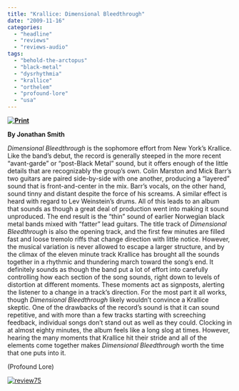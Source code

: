 ```yaml
---
title: "Krallice: Dimensional Bleedthrough"
date: "2009-11-16"
categories: 
  - "headline"
  - "reviews"
  - "reviews-audio"
tags: 
  - "behold-the-arctopus"
  - "black-metal"
  - "dysrhythmia"
  - "krallice"
  - "orthelem"
  - "profound-lore"
  - "usa"
---
```


**[![Print](http://www.hellbound.ca/wp-content/uploads/2009/11/krallice.jpg "Print")](http://www.hellbound.ca/wp-content/uploads/2009/11/krallice.jpg)**

**By Jonathan Smith**

_Dimensional Bleedthrough_ is the sophomore effort from New York’s Krallice. Like the band’s debut, the record is generally steeped in the more recent “avant-garde” or “post-Black Metal” sound, but it offers enough of the little details that are recognizably the group’s own. Colin Marston and Mick Barr’s two guitars are paired side-by-side with one another, producing a “layered” sound that is front-and-center in the mix. Barr’s vocals, on the other hand, sound tinny and distant despite the force of his screams. A similar effect is heard with regard to Lev Weinstein’s drums. All of this leads to an album that sounds as though a great deal of production went into making it sound unproduced. The end result is the “thin” sound of earlier Norwegian black metal bands mixed with “fatter” lead guitars. The title track of _Dimensional Bleedthrough_ is also the opening track, and the first few minutes are filled fast and loose tremolo riffs that change direction with little notice. However, the musical variation is never allowed to escape a larger structure, and by the climax of the eleven minute track Krallice has brought all the sounds together in a rhythmic and thundering march toward the song’s end. It definitely sounds as though the band put a lot of effort into carefully controlling how each section of the song sounds, right down to levels of distortion at different moments. These moments act as signposts, alerting the listener to a change in a track’s direction. For the most part it all works, though _Dimensional Bleedthrough_ likely wouldn’t convince a Krallice skeptic. One of the drawbacks of the record’s sound is that it can sound repetitive, and with more than a few tracks starting with screeching feedback, individual songs don’t stand out as well as they could. Clocking in at almost eighty minutes, the album feels like a long slog at times. However, hearing the many moments that Krallice hit their stride and all of the elements come together makes _Dimensional Bleedthrough_ worth the time that one puts into it.

(Profound Lore)

[![review75](http://www.hellbound.ca/wp-content/uploads/2009/09/review75.png "review75")](http://www.hellbound.ca/wp-content/uploads/2009/09/review75.png)
